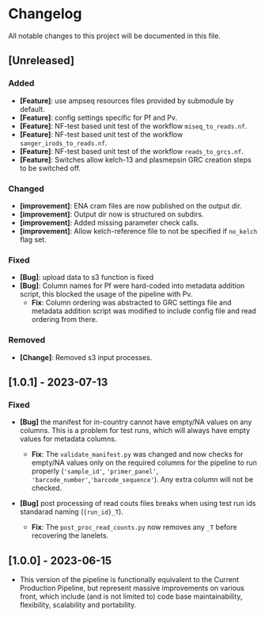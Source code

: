 # Changelog

All notable changes to this project will be documented in this file.

## [Unreleased]

### Added
- **[Feature]**: use ampseq resources files provided by submodule by default.
- **[Feature]**: config settings specific for Pf and Pv.
- **[Feature]**: NF-test based unit test of the workflow `miseq_to_reads.nf`.
- **[Feature]**: NF-test based unit test of the workflow `sanger_irods_to_reads.nf`.
- **[Feature]**: NF-test based unit test of the workflow `reads_to_grcs.nf`.
- **[Feature]**: Switches allow kelch-13 and plasmepsin GRC creation steps to be switched off.
### Changed
- **[improvement]**: ENA cram files are now published on the output dir.
- **[improvement]**: Output dir now is structured on subdirs.
- **[improvement]**: Added missing parameter check calls.
- **[improvement]**: Allow kelch-reference file to not be specified if `no_kelch` flag set.
### Fixed
- **[Bug]**: upload data to s3 function is fixed
- **[Bug]**: Column names for Pf were hard-coded into metadata addition script, this blocked the usage of the pipeline with Pv.
  - **Fix**: Column ordering was abstracted to GRC settings file and metadata addition script was modified to include config file and read ordering from there.

### Removed
- **[Change]**: Removed s3 input processes.

## [1.0.1] - 2023-07-13

### Fixed

- **[Bug]** the manifest for in-country cannot have empty/NA values on any columns. This is a problem for test runs, which will always have empty values for metadata columns.

  - **Fix**: The `validate_manifest.py` was changed and now checks for empty/NA values only on the required columns for the pipeline to run properly (`'sample_id'`, `'primer_panel'`, `'barcode_number'`,`'barcode_sequence'`). Any extra column will not be checked.

- **[Bug]** post processing of read couts files breaks when using test run ids standarad naming (`{run_id}_T`).
  - **Fix**: The `post_proc_read_counts.py` now removes any `_T` before recovering the lanelets.

## [1.0.0] - 2023-06-15

- This version of the pipeline is functionally equivalent to the Current Production Pipeline, but represent massive improvements on various front, which include (and is not limited to) code base maintainability, flexibility, scalability and portability.